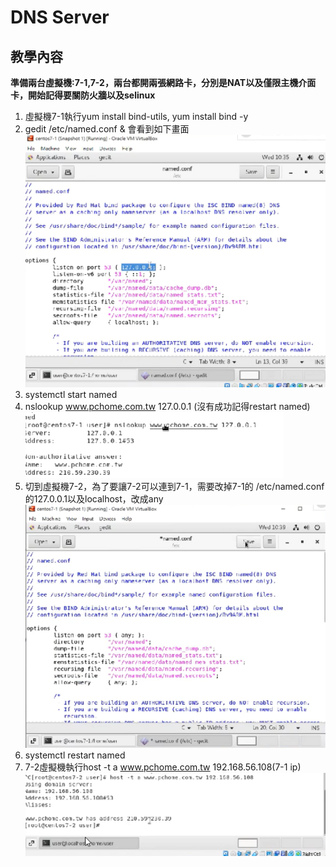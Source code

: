 # DNS Server

## 教學內容

**準備兩台虛擬機:7-1,7-2，兩台都開兩張網路卡，分別是NAT以及僅限主機介面卡，開始記得要關防火牆以及selinux**  
1. 虛擬機7-1執行yum install bind-utils, yum install bind -y
2. gedit /etc/named.conf & 會看到如下畫面  
![image](https://github.com/fairy042026/109-linux-/blob/main/0310%E4%B8%8A%E8%AA%B2%E5%85%A7%E5%AE%B9/%E8%9E%A2%E5%B9%95%E6%93%B7%E5%8F%96%E7%95%AB%E9%9D%A2%20(426).png)
3. systemctl start named
4. nslookup www.pchome.com.tw 127.0.0.1 (沒有成功記得restart named)   
![image](https://github.com/fairy042026/109-linux-/blob/main/0310%E4%B8%8A%E8%AA%B2%E5%85%A7%E5%AE%B9/%E8%9E%A2%E5%B9%95%E6%93%B7%E5%8F%96%E7%95%AB%E9%9D%A2%20(428).png)
5. 切到虛擬機7-2，為了要讓7-2可以連到7-1，需要改掉7-1的 /etc/named.conf的127.0.0.1以及localhost，改成any  
![image](https://github.com/fairy042026/109-linux-/blob/main/0310%E4%B8%8A%E8%AA%B2%E5%85%A7%E5%AE%B9/%E8%9E%A2%E5%B9%95%E6%93%B7%E5%8F%96%E7%95%AB%E9%9D%A2%20(430).png)  
6. systemctl restart named 
7. 7-2虛擬機執行host -t a www.pchome.com.tw 192.168.56.108(7-1 ip)  
![image](https://github.com/fairy042026/109-linux-/blob/main/0310%E4%B8%8A%E8%AA%B2%E5%85%A7%E5%AE%B9/%E8%9E%A2%E5%B9%95%E6%93%B7%E5%8F%96%E7%95%AB%E9%9D%A2%20(432).png)



